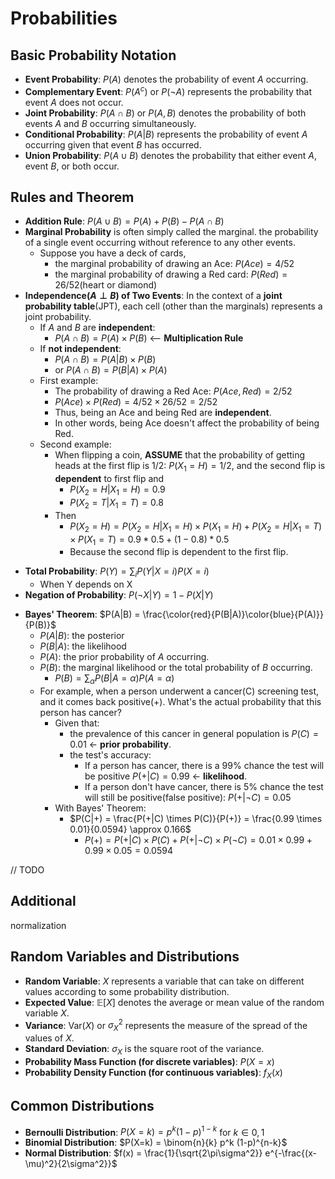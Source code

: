 # Probabilities

##  Basic Probability Notation

- **Event Probability**: $P(A)$ denotes the probability of event $A$ occurring.
- **Complementary Event**: $P(A^c)$ or $P(\neg A)$ represents the probability that event $A$ does not occur.
- **Joint Probability**: $P(A \cap B)$ or $P(A, B)$ denotes the probability of both events $A$ and $B$ occurring simultaneously.
- **Conditional Probability**: $P(A|B)$ represents the probability of event $A$ occurring given that event $B$ has occurred.
- **Union Probability**: $P(A \cup B)$ denotes the probability that either event $A$, event $B$, or both occur.

## Rules and Theorem

- **Addition Rule**: $P(A \cup B) = P(A) + P(B) - P(A \cap B)$
- **Marginal Probability** is often simply called the marginal. the probability of a single event occurring without reference to any other events.
	- Suppose you have a deck of cards, 
		- the marginal probability of drawing an Ace: $P(Ace)=4/52​$
		- the marginal probability of drawing a Red card: $P(Red) = 26/52$(heart or diamond)
- **Independence($A \perp B$) of Two Events**: In the context of a **joint probability table**(JPT), each cell (other than the marginals) represents a joint probability.
	- If $A$ and $B$ are **independent**:
		- $P(A \cap B) = P(A) \times P(B)$ <-- **Multiplication Rule**
	- If **not independent**:
		- $P(A \cap B) = P(A|B) \times P(B)$
		- or $P(A \cap B) = P(B|A) \times P(A)$
	- First example:
		* The probability of drawing a Red Ace: $P(Ace, Red) = 2/52$
		* $P(Ace) \times P(Red) = 4/52 \times 26/52 = 2/52$
		* Thus, being an Ace and being Red are **independent**.
		* In other words, being Ace doesn't affect the probability of being Red.
	* Second example:
		* When flipping a coin, **ASSUME** that the probability of getting heads at the first flip is 1/2: $P(X_1=H) = 1/2$, and the second flip is **dependent** to first flip and
			* $P(X_2 = H | X_1 = H) = 0.9$
			* $P(X_2 = T | X_1 = T) = 0.8$
		* Then
			* $P(X_2 = H) = P(X_2 = H | X_1 = H) \times P(X_1 = H) + P(X_2 = H | X_1 = T) \times P(X_1 = T) = 0.9 * 0.5 + (1 - 0.8) * 0.5$
			* Because the second flip is dependent to the first flip.
* **Total Probability**: $P(Y) = \sum_{i}{P(Y|X=i)P(X=i)}$
	* When Y depends on X
* **Negation of Probability**: $P(\neg X | Y) = 1 - P(X|Y)$
- **Bayes' Theorem**: $P(A|B) = \frac{\color{red}{P(B|A)}\color{blue}{P(A)}}{P(B)}$
	- $P(A|B)$: the posterior
	- $P(B|A)$: the likelihood
	- $P(A)$: the prior probability of $A$ occurring.
	- $P(B)$: the marginal likelihood or the total probability of $B$ occurring.
		- $P(B) = \sum_{\alpha}{P(B|A=\alpha)P(A=\alpha)}$
	- For example, when a person underwent a cancer(C) screening test, and it comes back positive(+). What's the actual probability that this person has cancer?
		- Given that:
			- the prevalence of this cancer in general population is $P(C) = 0.01$ <- **prior probability**.
			- the test's accuracy:
				- If a person has cancer, there is a 99% chance the test will be positive $P(+|C) = 0.99$ <- **likelihood**.
				- If a person don't have cancer, there is 5% chance the test will still be positive(false positive): $P(+|\neg C) = 0.05$
		- With Bayes' Theorem:
			- $P(C|+) = \frac{P(+|C) \times P(C)}{P(+)} = \frac{0.99 \times 0.01}{0.0594} \approx 0.166$
				- $P(+) = P(+|C) \times P(C) + P(+|\neg C) \times P(\neg C) = 0.01×0.99+0.99×0.05 = 0.0594$

// TODO
## Additional

normalization

## Random Variables and Distributions

- **Random Variable**: $X$ represents a variable that can take on different values according to some probability distribution.
- **Expected Value**: $\mathbb{E}[X]$ denotes the average or mean value of the random variable $X$.
- **Variance**: $\text{Var}(X)$ or $\sigma^2_X$ represents the measure of the spread of the values of $X$.
- **Standard Deviation**: $\sigma_X$ is the square root of the variance.
- **Probability Mass Function (for discrete variables)**: $P(X=x)$
- **Probability Density Function (for continuous variables)**: $f_X(x)$
## Common Distributions

- **Bernoulli Distribution**: $P(X=k) = p^k (1-p)^{1-k}$ for $k \in{0,1}$
- **Binomial Distribution**: $P(X=k) = \binom{n}{k} p^k (1-p)^{n-k}$
- **Normal Distribution**: $f(x) = \frac{1}{\sqrt{2\pi\sigma^2}} e^{-\frac{(x-\mu)^2}{2\sigma^2}}$
